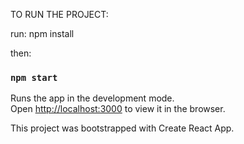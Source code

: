 
TO RUN THE PROJECT:

run: npm install 

then:
### `npm start`

Runs the app in the development mode.\
Open [http://localhost:3000](http://localhost:3000) to view it in the browser.


This project was bootstrapped with Create React App.

